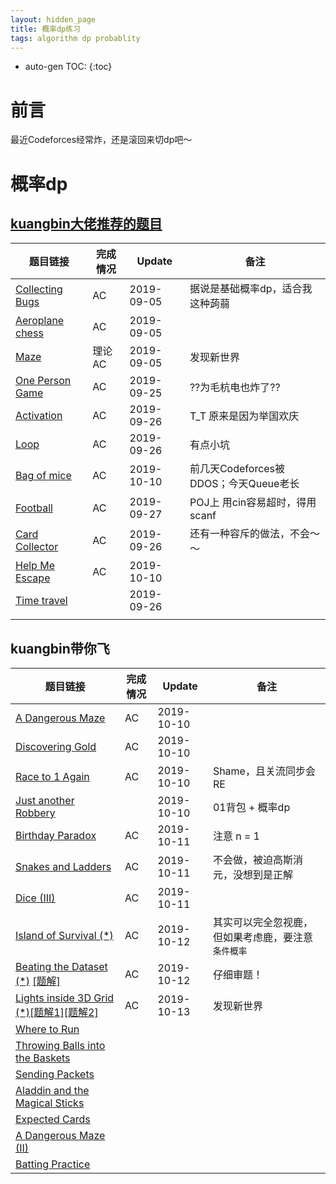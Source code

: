 ```yaml
---
layout: hidden_page
title: 概率dp练习
tags: algorithm dp probablity
---
```


* auto-gen TOC:
{:toc}
# 前言

最近Codeforces经常炸，还是滚回来切dp吧～

# 概率dp

## [kuangbin大佬推荐的题目](https://www.cnblogs.com/kuangbin/archive/2012/10/02/2710606.html)

| 题目链接                                                     | 完成情况 | Update     | 备注                                  |
| ------------------------------------------------------------ | -------- | ---------- | ------------------------------------- |
| [Collecting Bugs](https://vjudge.net/problem/POJ-2096)       | AC       | 2019-09-05 | 据说是基础概率dp，适合我这种蒟蒻      |
| [Aeroplane chess](https://vjudge.net/problem/HDU-4405)       | AC       | 2019-09-05 |                                       |
| [Maze](https://vjudge.net/problem/HDU-4035#author=634579757) | 理论AC   | 2019-09-05 | 发现新世界                            |
| [One Person Game](https://zoj.pintia.cn/problem-sets/91827364500/problems/91827368253) | AC       | 2019-09-25 | ??为毛杭电也炸了??                    |
| [Activation](http://acm.hdu.edu.cn/showproblem.php?pid=4089) | AC       | 2019-09-26 | T_T 原来是因为举国欢庆                |
| [Loop](http://acm.hdu.edu.cn/showproblem.php?pid=3853)       | AC       | 2019-09-26 | 有点小坑                              |
| [Bag of mice](http://www.codeforces.com/problemset/problem/148/D) | AC       | 2019-10-10 | 前几天Codeforces被DDOS；今天Queue老长 |
| [Football](http://poj.org/problem?id=3071)                   | AC       | 2019-09-27 | POJ上 用cin容易超时，得用scanf        |
| [Card Collector](http://acm.hdu.edu.cn/showproblem.php?pid=4336) | AC       | 2019-09-26 | 还有一种容斥的做法，不会～～          |
| [Help Me Escape](https://zoj.pintia.cn/problem-sets/91827364500/problems/91827369307) | AC       | 2019-10-10 |                                       |
| [Time travel](http://acm.hdu.edu.cn/showproblem.php?pid=4418) |          | 2019-09-26 |                                       |
|                                                              |          |            |                                       |

## kuangbin带你飞

| 题目链接                                                     | 完成情况 | Update     | 备注                                               |
| ------------------------------------------------------------ | -------- | ---------- | -------------------------------------------------- |
| [A Dangerous Maze](https://vjudge.net/problem/LightOJ-1027)  | AC       | 2019-10-10 |                                                    |
| [Discovering Gold](https://vjudge.net/problem/LightOJ-1030)  | AC       | 2019-10-10 |                                                    |
| [Race to 1 Again](https://vjudge.net/problem/LightOJ-1038)   | AC       | 2019-10-10 | Shame，且关流同步会RE                              |
| [Just another Robbery](https://vjudge.net/problem/LightOJ-1079) |          | 2019-10-10 | 01背包 + 概率dp                                    |
| [Birthday Paradox](https://vjudge.net/problem/LightOJ-1104)  | AC       | 2019-10-11 | 注意 n = 1                                         |
| [Snakes and Ladders](https://vjudge.net/problem/LightOJ-1151) | AC       | 2019-10-11 | 不会做，被迫高斯消元，没想到是正解                 |
| [Dice (III)](https://vjudge.net/problem/LightOJ-1248)        | AC       | 2019-10-11 |                                                    |
| [Island of Survival (\*)](https://vjudge.net/problem/LightOJ-1265) | AC       | 2019-10-12 | 其实可以完全忽视鹿，但如果考虑鹿，要注意`条件概率` |
| [Beating the Dataset (*)](https://vjudge.net/problem/LightOJ-1274) [[题解]](https://blog.csdn.net/qq_31759205/article/details/54646913) | AC       | 2019-10-12 | 仔细审题！                                         |
| [Lights inside 3D Grid (*)](https://vjudge.net/problem/LightOJ-1284)[[题解1]](https://blog.csdn.net/wl16wzl/article/details/82858903)[[题解2]](https://blog.csdn.net/a670531899/article/details/83180929) | AC       | 2019-10-13 | 发现新世界                                         |
| [Where to Run](https://vjudge.net/problem/LightOJ-1287)      |          |            |                                                    |
| [Throwing Balls into the Baskets](https://vjudge.net/problem/LightOJ-1317) |          |            |                                                    |
| [Sending Packets](https://vjudge.net/problem/LightOJ-1321)   |          |            |                                                    |
| [Aladdin and the Magical Sticks](https://vjudge.net/problem/LightOJ-1342) |          |            |                                                    |
| [Expected Cards](https://vjudge.net/problem/LightOJ-1364)    |          |            |                                                    |
| [A Dangerous Maze (II)](https://vjudge.net/problem/LightOJ-1395) |          |            |                                                    |
| [Batting Practice](https://vjudge.net/problem/LightOJ-1408)  |          |            |                                                    |

